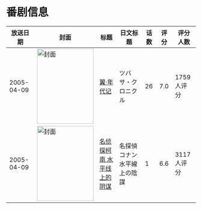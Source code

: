 # 番剧信息

|放送日期|封面|标题|日文标题|话数|评分|评分人数|
|---|---|---|---|---|---|---|
|2005-04-09|<img src="https://lain.bgm.tv/pic/cover/c/7a/00/2891_xXxME.jpg" alt="封面" style="width:150px;height:200px;object-fit:cover;">|[翼·年代记](https://bangumi.tv/subject/2891)|ツバサ・クロニクル|26|7.0|1759人评分|
|2005-04-09|<img src="https://lain.bgm.tv/pic/cover/c/2e/f3/2975_dTM0t.jpg" alt="封面" style="width:150px;height:200px;object-fit:cover;">|[名侦探柯南 水平线上的阴谋](https://bangumi.tv/subject/2975)|名探偵コナン 水平線上の陰謀|1|6.6|3117人评分|
